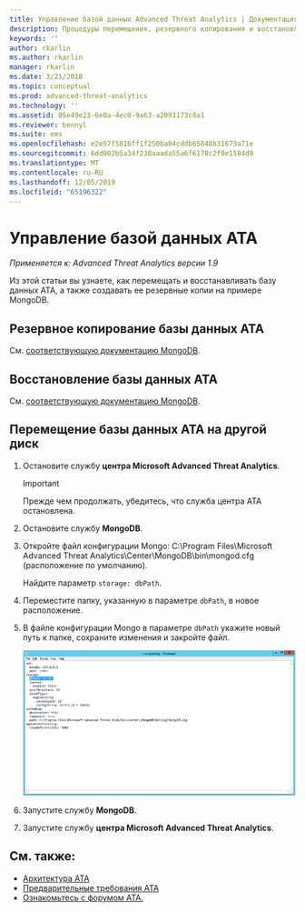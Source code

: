 ```yaml
---
title: Управление базой данных Advanced Threat Analytics | Документация Майкрософт
description: Процедуры перемещения, резервного копирования и восстановления базы данных ATA.
keywords: ''
author: rkarlin
ms.author: rkarlin
manager: rkarlin
ms.date: 3/21/2018
ms.topic: conceptual
ms.prod: advanced-threat-analytics
ms.technology: ''
ms.assetid: 05e49e23-6e0a-4ec0-9a63-a2093173c8a1
ms.reviewer: bennyl
ms.suite: ems
ms.openlocfilehash: e2e57f5816ff1f250ba04cddb65848b31673a71e
ms.sourcegitcommit: 6dd002b5a34f230aaada55a6f6178c2f9e1584d9
ms.translationtype: MT
ms.contentlocale: ru-RU
ms.lasthandoff: 12/05/2019
ms.locfileid: "65196322"
---
```

# <a name="ata-database-management"></a>Управление базой данных ATA

*Применяется к: Advanced Threat Analytics версии 1.9*

Из этой статьи вы узнаете, как перемещать и восстанавливать базу данных ATA, а также создавать ее резервные копии на примере MongoDB.

## <a name="backing-up-the-ata-database"></a>Резервное копирование базы данных ATA
См. [соответствующую документацию MongoDB](http://docs.mongodb.org/manual/administration/backup/).

## <a name="restoring-the-ata-database"></a>Восстановление базы данных ATA
См. [соответствующую документацию MongoDB](http://docs.mongodb.org/manual/administration/backup/).

## <a name="moving-the-ata-database-to-another-drive"></a>Перемещение базы данных ATA на другой диск

1. Остановите службу **центра Microsoft Advanced Threat Analytics**.
   > [!Important] 
   > Прежде чем продолжать, убедитесь, что служба центра ATA остановлена.

2. Остановите службу **MongoDB**.

3. Откройте файл конфигурации Mongo: C:\Program Files\Microsoft Advanced Threat Analytics\Center\MongoDB\bin\mongod.cfg (расположение по умолчанию).

   Найдите параметр `storage: dbPath`.

4. Переместите папку, указанную в параметре `dbPath`, в новое расположение.

5. В файле конфигурации Mongo в параметре `dbPath` укажите новый путь к папке, сохраните изменения и закройте файл.

   ![Изменение конфигурации MongoDB (рисунок)](media/ATA-mongoDB-moveDB.png)

6. Запустите службу **MongoDB**.

7. Запустите службу **центра Microsoft Advanced Threat Analytics**.

## <a name="see-also"></a>См. также:
- [Архитектура ATA](ata-architecture.md)
- [Предварительные требования ATA](ata-prerequisites.md)
- [Ознакомьтесь с форумом ATA.](https://social.technet.microsoft.com/Forums/security/home?forum=mata)

